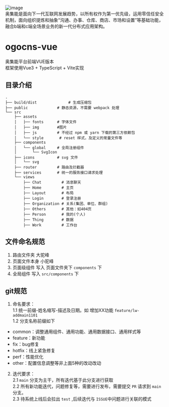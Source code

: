 ![image](https://user-images.githubusercontent.com/8328012/201842952-d3605678-728c-4bde-8340-5a69fb004567.png)  
奥集能是面向下一代互联网发展趋势，以所有权作为第一优先级，运用零信任安全机制，面向组织提炼和抽象“沟通、办事、仓库、商店、市场和设置”等基础功能，融合b端和c端全场景业务的新一代分布式应用架构。  

# ogocns-vue
奥集能平台前端VUE版本  
框架使用Vue3 + TypeScript + Vite实现
## 目录介绍

```
.
├── build/dist              # 生成压缩包
├── public             # 静态资源，不需要 webpack 处理
└── src
    ├── assets
    │   ├── fonts      # 字体文件
    │   ├── img        #图片
    │   ├── js         # 不经过 npm 或 yarn 下载的第三方依赖包
    │   └── style       # reset 样式，及定义的常量文件等
    ├── components
    │   └── global     # 全局注册组件
    │       └── SvgIcon
    ├── icons          # svg 文件
    │   └── svg
    ├── router         # 路由及拦截器
    ├── services       # 统一的服务接口请求处理
    └── views
        ├── Chat         # 消息聊天
        ├── Home         # 主页
        ├── Layout       # 布局
        ├── Login        # 登录注册
        ├── Organization # 关系(集团、单位、群组)
        ├── Others       # 其他：如404页
        ├── Person       # 我的(个人)
        ├── Thing        # 数据
        ├── Work         # 工作台
```
## 文件命名规范

1. 路由文件夹 大驼峰
1. 页面文件本身 小驼峰
1. 页面级组件 写入 页面文件夹下 `components` 下
1. 全局组件 写入 `src/components` 下

## git规范

1. 命名要求：  
    1.1 统一前缀-姓名缩写-描述及日期。如 增加XX功能 ``feature/lw-addmain1101``  
    1.2 分支名称前缀如下
    
- common：调整通用组件、通用功能、通用数据接口、通用样式等  
- feature：新功能  
- fix：bug修复  
- hotfix：线上紧急修复  
- perf：性能优化  
- other：配置信息调整等非上面5种的改动改动  

2. 迭代要求：  
    2.1 `main` 分支为主干，所有迭代基于此分支进行获取  
    2.2 所有新功能迭代，问题修复等，需要进行发布，需要提交 `PR` 请求到 `main` 分支。  
    2.3 待系统上线后会拉出 `test` ,后续迭代与 `ISSUE`中问题进行关联的模式  

